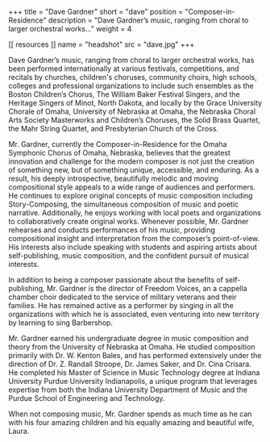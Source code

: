 +++
title = "Dave Gardner"
short = "dave"
position = "Composer-in-Residence"
description = "Dave Gardner’s music, ranging from choral to larger orchestral works..."
weight = 4

[[ resources ]]
    name = "headshot"
    src = "dave.jpg"
+++

Dave Gardner’s music, ranging from choral to larger orchestral works, has been performed internationally at various festivals, competitions, and recitals by churches, children's choruses, community choirs, high schools, colleges and professional organizations to include such ensembles as the Boston Children’s Chorus, The William Baker Festival Singers, and the Heritage Singers of Minot, North Dakota, and locally by the Grace University Chorale of Omaha, University of Nebraska at Omaha, the Nebraska Choral Arts Society Masterworks and Children’s Choruses, the Solid Brass Quartet, the Mahr String Quartet, and Presbyterian Church of the Cross.

Mr. Gardner, currently the Composer-in-Residence for the Omaha Symphonic Chorus of Omaha, Nebraska, believes that the greatest innovation and challenge for the modern composer is not just the creation of something new, but of something unique, accessible, and enduring. As a result, his deeply introspective, beautifully melodic and moving compositional style appeals to a wide range of audiences and performers. He continues to explore original concepts of music composition including Story-Composing, the simultaneous composition of music and poetic narrative.  Additionally, he enjoys working with local poets and organizations to collaboratively create original works.  Whenever possible, Mr. Gardner rehearses and conducts performances of his music, providing compositional insight and interpretation from the composer’s point-of-view. His interests also include speaking with students and aspiring artists about self-publishing, music composition, and the confident pursuit of musical interests.

In addition to being a composer passionate about the benefits of self-publishing, Mr. Gardner is the director of Freedom Voices, an a cappella chamber choir dedicated to the service of military veterans and their families. He has remained active as a performer by singing in all the organizations with which he is associated, even venturing into new territory by learning to sing Barbershop. 

Mr. Gardner earned his undergraduate degree in music composition and theory from the University of Nebraska at Omaha. He studied composition primarily with Dr. W. Kenton Bales, and has performed extensively under the direction of Dr. Z. Randall Stroope, Dr. James Saker, and Dr. Cina Crisara.  He completed his Master of Science in Music Technology degree at Indiana University Purdue University Indianapolis, a unique program that leverages expertise from both the Indiana University Department of Music and the Purdue School of Engineering and Technology.

When not composing music, Mr. Gardner spends as much time as he can with his four amazing children and his equally amazing and beautiful wife, Laura.
